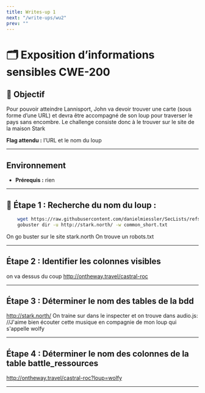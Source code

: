 ```yaml
---
title: Writes-up 1
next: "/write-ups/wu2"
prev: ""
---
```


# 🗂️ Exposition d’informations sensibles CWE-200

## 🎯 Objectif

Pour pouvoir atteindre Lannisport, John va devoir trouver une carte (sous forme d’une URL) et devra être accompagné de son loup pour traverser le pays sans encombre. 
Le challenge consiste donc à le trouver sur le site de la maison Stark

**Flag attendu :** l’URL et le nom du loup

---

##  Environnement
- **Prérequis :** rien

---

## 🚀 Étape 1 : Recherche du nom du loup :

```bash
    wget https://raw.githubusercontent.com/danielmiessler/SecLists/refs/heads/master/Discovery/Web-Content/common.txt -O common_short.txt
    gobuster dir -u http://stark.north/ -w common_short.txt
```


On go buster sur le site stark.north
On trouve un robots.txt

---

## Étape 2 : Identifier les colonnes visibles
on va dessus du coup
http://ontheway.travel/castral-roc

---

## Étape 3 : Déterminer le nom des tables de la bdd 
http://stark.north/
On traine sur dans le inspecter et on trouve dans audio.js: 
//J'aime bien écouter cette musique en compagnie de mon loup qui s'appelle wolfy

---

## Étape 4 : Déterminer le nom des colonnes de la table battle_ressources 

http://ontheway.travel/castral-roc?loup=wolfy

---

